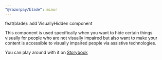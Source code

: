 ```yaml
---
"@razorpay/blade": minor
---
```


feat(blade): add VisuallyHidden component

This component is used specifically when you want to hide certain things visually for people who are not visually impaired but also want to make your content is accessible to visually impaired people via assistive technologies.

You can play around with it on [Storybook](https://master--61c19ee8d3d282003ac1d81c.chromatic.com/?path=/docs/components-accessibility-visuallyhidden--visually-hidden)
